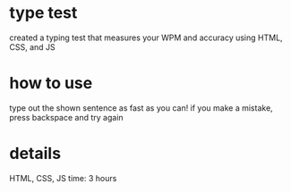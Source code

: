 # type test

created a typing test that measures your WPM and accuracy using HTML, CSS, and JS

# how to use
type out the shown sentence as fast as you can! if you make a mistake, press backspace and try again

# details
HTML, CSS, JS
time: 3 hours
